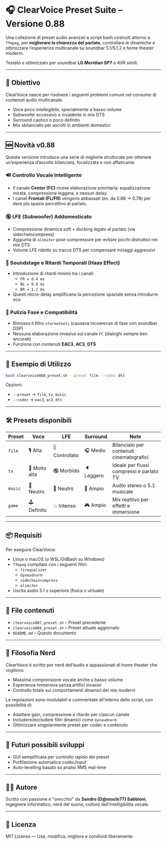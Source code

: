 # 🎧 ClearVoice Preset Suite – Versione 0.88

Una collezione di preset audio avanzati e script bash costruiti attorno a `ffmpeg`, per **migliorare la chiarezza del parlato**, controllare le dinamiche e ottimizzare l’esperienza multicanale su soundbar 5.1/5.1.2 e home theater moderni.

Testato e ottimizzato per soundbar **LG Meridian SP7** e AVR simili.

---

## 🎯 Obiettivo

ClearVoice nasce per risolvere i seguenti problemi comuni nel consumo di contenuti audio multicanale:

- Voce poco intellegibile, specialmente a basso volume
- Subwoofer eccessivo o invadente in mix DTS
- Surround caotico o poco definito
- Mix sbilanciato per ascolti in ambienti domestici

---

## 🆕 Novità v0.88

Questa versione introduce una serie di migliorie strutturate per ottenere un’esperienza d’ascolto bilanciata, focalizzata e non affaticante.

### 🔊 Controllo Vocale Intelligente
- Il canale **Center (FC)** riceve elaborazione prioritaria: equalizzazione mirata, compressione leggera, e nessun delay.
- I canali **Frontali (FL/FR)** vengono abbassati (es. da 0.86 → 0.78) per dare più spazio percettivo al parlato.

### 🔇 LFE (Subwoofer) Addomesticato
- Compressione dinamica soft + ducking legato al parlato (via sidechaincompress)
- Aggiunta di `alimiter` post-compressore per evitare picchi distruttivi nei mix DTS
- Volume LFE ridotto su tracce DTS per compensare mixaggi aggressivi

### 🧠 Soundstage e Ritardi Temporali (Haas Effect)
- Introduzione di ritardi minimi tra i canali:
  - `FR = 0.4 ms`
  - `BL = 0.8 ms`
  - `BR = 1.2 ms`
- Questi micro-delay amplificano la percezione spaziale senza introdurre eco

### 🔬 Pulizia Fase e Compatibilità
- Rimosso il filtro `stereotools` (causava incoerenze di fase con soundbar DSP)
- Nessuna elaborazione invasiva sul canale `FC` (dialoghi sempre ben ancorati)
- Funziona con contenuti **EAC3**, **AC3**, **DTS**

---

## 🧪 Esempio di Utilizzo

```bash
bash clearvoice088_preset.sh --preset film --codec dts
```

Opzioni:

- `--preset` → `film`, `tv`, `music`
- `--codec` → `eac3`, `ac3`, `dts`

---

## 🛠️ Presets disponibili

| Preset | Voce | LFE | Surround | Note |
|--------|------|-----|----------|------|
| `film` | 🎙️ Alta | 🎚️ Controllato | 🎧 Medio | Bilanciato per contenuti cinematografici |
| `tv`   | 📢 Molto alta | 🔇 Morbido | 🔈 Leggero | Ideale per flussi compressi e parlato TV |
| `music` | 🎵 Neutro | 🎵 Neutro | 🎵 Ampio | Audio stereo o 5.1 musicale |
| `game` | 🕹️ Definito | 💥 Intenso | 🎮 Ampio | Mix reattivo per effetti e immersione |

---

## 📦 Requisiti

Per eseguire ClearVoice:

- Linux o macOS (o WSL/GitBash su Windows)
- `ffmpeg` compilato con i seguenti filtri:
  - `firequalizer`
  - `dynaudnorm`
  - `sidechaincompress`
  - `alimiter`
- Uscita audio 5.1 o superiore (fisica o virtuale)

---

## 🧰 File contenuti

- `clearvoice087_preset.sh` – Preset precedente
- `clearvoice088_preset.sh` – Preset attuale aggiornato
- `README.md` – Questo documento

---

## 🤖 Filosofia Nerd

ClearVoice è scritto per nerd dell’audio e appassionati di home theater che vogliono:

- Massima comprensione vocale anche a basso volume
- Esperienza immersiva senza artifici invasivi
- Controllo totale sui comportamenti dinamici dei mix moderni

Le regolazioni sono modulabili e commentate all'interno dello script, con possibilità di:

- Adattare gain, compressione e ritardo per ciascun canale
- Includere/excludere filtri dinamici come `dynaudnorm`
- Ottimizzare singolarmente preset per codec e contenuto

---

## 📡 Futuri possibili sviluppi

- GUI semplificata per controllo rapido dei preset
- Profilazione automatica codec/input
- Auto-levelling basato su analisi RMS real-time

---

## 👨‍💻 Autore

Scritto con passione e "orecchio" da **Sandro (D@mocle77) Sabbioni**,  
ingegnere informatico, nerd del suono, cultore dell’intelligibilità vocale.

---

## 📜 Licenza

MIT License — Usa, modifica, migliora e condividi liberamente.
